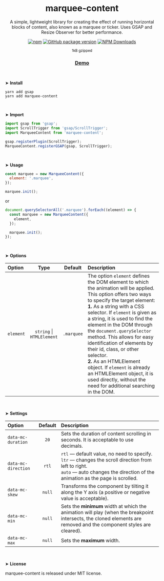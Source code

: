 <br>
<div align="center">

# marquee-content
A simple, lightweight library for creating the effect of running horizontal blocks of content, also known as a marquee or ticker. Uses GSAP and Resize Observer for better performance.

[![npm](https://img.shields.io/npm/v/marquee-content.svg?colorB=brightgreen)](https://www.npmjs.com/package/marquee-content)
[![GitHub package version](https://img.shields.io/github/package-json/v/ux-ui-pro/marquee-content.svg)](https://github.com/ux-ui-pro/marquee-content)
[![NPM Downloads](https://img.shields.io/npm/dm/marquee-content.svg?style=flat)](https://www.npmjs.org/package/marquee-content)

<sup>1kB gzipped</sup>

### <a href="https://codepen.io/ux-ui/full/dygzqYm">Demo</a>

</div>

<br>

&#10148; **Install**
```
yarn add gsap
yarn add marquee-content
```
<br>

&#10148; **Import**
```javascript
import gsap from 'gsap';
import ScrollTrigger from 'gsap/ScrollTrigger';
import MarqueeContent from 'marquee-content';

gsap.registerPlugin(ScrollTrigger);
MarqueeContent.registerGSAP(gsap, ScrollTrigger);
```
<br>

&#10148; **Usage**
```javascript
const marquee = new MarqueeContent({
  element: '.marquee',
});

marquee.init();
```
or
```javascript
document.querySelectorAll('.marquee').forEach((element) => {
  const marquee = new MarqueeContent({
    element,
  });

  marquee.init();
});
```
<br>

&#10148; **Options**

| Option    |             Type              |   Default   | Description                                                                                                                                                                                                                                                                                                                                                                                                                                                                                                                                                               |
|:----------|:-----------------------------:|:-----------:|:--------------------------------------------------------------------------------------------------------------------------------------------------------------------------------------------------------------------------------------------------------------------------------------------------------------------------------------------------------------------------------------------------------------------------------------------------------------------------------------------------------------------------------------------------------------------------|
| `element` | `string` &vert; `HTMLElement` | `.marquee`  | The option `element` defines the DOM element to which the animation will be applied. This option offers two ways to specify the target element:<br>**1.** As a string with a CSS selector. If `element` is given as a string, it is used to find the element in the DOM through the `document.querySelector` method. This allows for easy identification of elements by their id, class, or other selector.<br>**2.** As an HTMLElement object. If `element` is already an HTMLElement object, it is used directly, without the need for additional searching in the DOM. |
<br>

&#10148; **Settings**

| Option              | Default | Description                                                                                                                                                                                                       |
|:--------------------|:-------:|:------------------------------------------------------------------------------------------------------------------------------------------------------------------------------------------------------------------|
| `data-mc-duration`  |  `20`   | Sets the duration of content scrolling in seconds. It is acceptable to use decimals.                                                                                                                              |
| `data-mc-direction` |  `rtl`  | `rtl` &mdash; default value, no need to specify.<br>`ltr` &mdash; changes the scroll direction from left to right.<br>`auto` &mdash; auto changes the direction of the animation as the page is scrolled.         |
| `data-mc-skew`      | `null`  | Transforms the component by tilting it along the Y axis (a positive or negative value is acceptable).                                                                                                             |
| `data-mc-min`       | `null`  | Sets the **minimum** width at which the animation will play (when the breakpoint intersects, the cloned elements are removed and the component styles are cleared).                                               |
| `data-mc-max`       | `null`  | Sets the **maximum** width.                                                                                                                                                                                       |
<br>

&#10148; **License**

marquee-content is released under MIT license.
